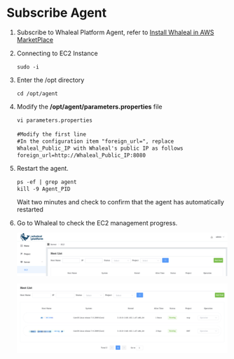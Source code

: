 # Subscribe Agent



1. Subscribe to Whaleal Platform Agent, refer to [Install Whaleal in AWS MarketPlace](../../02-install-whaleal/03-install-whaleal/01-install-whalealIn-aws-marketplace.md)

2. Connecting to EC2 Instance

     ```
     sudo -i 
     ```

3. Enter the /opt directory

     ```
     cd /opt/agent
     ```

4. Modify the **/opt/agent/parameters.properties** file

     ```
     vi parameters.properties
     
     #Modify the first line
     #In the configuration item "foreign_url=", replace Whaleal_Public_IP with Whaleal's public IP as follows
     foreign_url=http://Whaleal_Public_IP:8080
     ```

5. Restart the agent.

     ```
     ps -ef | grep agent
     kill -9 Agent_PID
     ```

     Wait two minutes and check to confirm that the agent has automatically restarted

6. Go to Whaleal to check the EC2 management progress.

     ![hostlist](../../../images/whaleal-platform/04-create-deployment/hostlist.png)

     ![hostlist](../../../images/whaleal-platform/04-create-deployment/add-ec2-success.png)
